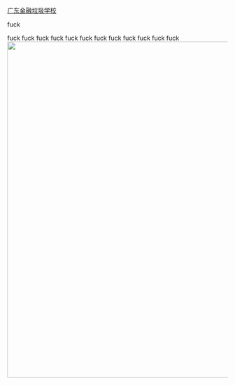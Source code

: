 <body>
<a href="http://www.gduf.edu.cn/" target="new">广东金融垃圾学校 </a>
  <p>fuck</p>
fuck
fuck
fuck
fuck
fuck
fuck
fuck
fuck
fuck
fuck
fuck
fuck
<img src="file:///C|/users/Public/Pictures/Sample Pictures/Chrysanthemum.jpg" width="1024" height="768" />
</body>
